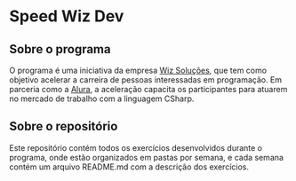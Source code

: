 # Speed Wiz Dev

## Sobre o programa

O programa é uma iniciativa da empresa [Wiz Soluções](https://wizsolucoes.com.br/), que tem como objetivo acelerar a carreira de pessoas interessadas em programação. Em parceria como a [Alura](https://www.alura.com.br/), a aceleração capacita os participantes para atuarem no mercado de trabalho com a linguagem CSharp.

## Sobre o repositório

Este repositório contém todos os exercícios desenvolvidos durante o programa, onde estão organizados em pastas por semana, e cada semana contém um arquivo README.md com a descrição dos exercícios.
